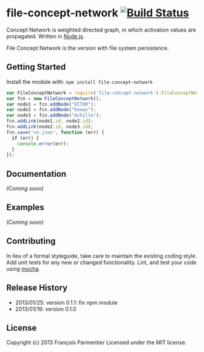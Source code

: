 # file-concept-network [![Build Status](https://secure.travis-ci.org/parmentf/node-file-concept-network.png)](http://travis-ci.org/parmentf/node-file-concept-network)

Concept Network is weighted directed graph, in which activation values are propagated. Written in [Node.js](http://nodejs.org).

File Concept Network is the version with file system persistence.

## Getting Started
Install the module with: `npm install file-concept-network`

```javascript
var FileConceptNetwork = require('file-concept-network').FileConceptNetwork;
var fcn = new FileConceptNetwork();
var node1 = fcn.addNode("ECTOR");
var node2 = fcn.addNode("knows");
var node3 = fcn.addNode("Achille");
fcn.addLink(node1.id, node2.id);
fcn.addLink(node2.id, node3.id);
fcn.save('cn.json', function (err) {
  if (err) {
    console.error(err);
  }
});
```

## Documentation
_(Coming soon)_

## Examples
_(Coming soon)_

## Contributing
In lieu of a formal styleguide, take care to maintain the existing coding style. Add unit tests for any new or changed functionality. Lint, and test your code using [mocha](http://visionmedia.github.com/mocha/).

## Release History
* 2013/01/25: version 0.1.1: fix npm module
* 2013/01/19: version 0.1.0

## License
Copyright (c) 2013 François Parmentier
Licensed under the MIT license.
